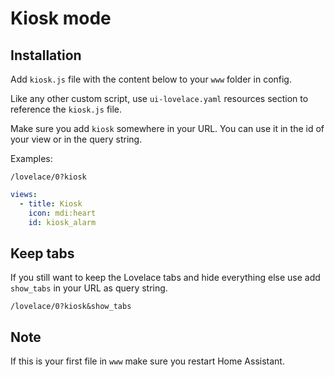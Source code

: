 # Kiosk mode

## Installation

Add `kiosk.js` file with the content below to your `www` folder in config.

Like any other custom script, use `ui-lovelace.yaml` resources section to reference the `kiosk.js` file.

Make sure you add `kiosk` somewhere in your URL. You can use it in the id of your view or in the query string.

Examples:

```
/lovelace/0?kiosk
```

```yaml
views:
  - title: Kiosk
    icon: mdi:heart
    id: kiosk_alarm
```

## Keep tabs
If you still want to keep the Lovelace tabs and hide everything else use add `show_tabs` in your URL as query string.

```
/lovelace/0?kiosk&show_tabs
```

## Note

If this is your first file in `www` make sure you restart Home Assistant.